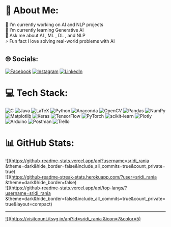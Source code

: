 # 💫 About Me:
🔭 I’m currently working on  AI and NLP projects <br>🌱 I’m currently learning Generative AI <br>💬 Ask me about AI , ML , DL , and NLP<br>⚡ Fun fact I love solving real-world problems with AI


## 🌐 Socials:
[![Facebook](https://img.shields.io/badge/Facebook-%231877F2.svg?logo=Facebook&logoColor=white)](https://facebook.com/https://www.facebook.com/profile.php?id=100008167484816&mibextid=wwXIfr&rdid=OPblPqX0QcnNMsvg&share_url=https%3A%2F%2Fwww.facebook.com%2Fshare%2F1HM9PVMUhH%2F%3Fmibextid%3DwwXIfr) [![Instagram](https://img.shields.io/badge/Instagram-%23E4405F.svg?logo=Instagram&logoColor=white)](https://instagram.com/rania_sridi) [![LinkedIn](https://img.shields.io/badge/LinkedIn-%230077B5.svg?logo=linkedin&logoColor=white)](https://linkedin.com/in/https://www.linkedin.com/in/rania-sridi) 

# 💻 Tech Stack:
![C](https://img.shields.io/badge/c-%2300599C.svg?style=flat&logo=c&logoColor=white) ![Java](https://img.shields.io/badge/java-%23ED8B00.svg?style=flat&logo=openjdk&logoColor=white) ![LaTeX](https://img.shields.io/badge/latex-%23008080.svg?style=flat&logo=latex&logoColor=white) ![Python](https://img.shields.io/badge/python-3670A0?style=flat&logo=python&logoColor=ffdd54) ![Anaconda](https://img.shields.io/badge/Anaconda-%2344A833.svg?style=flat&logo=anaconda&logoColor=white) ![OpenCV](https://img.shields.io/badge/opencv-%23white.svg?style=flat&logo=opencv&logoColor=white) ![Pandas](https://img.shields.io/badge/pandas-%23150458.svg?style=flat&logo=pandas&logoColor=white) ![NumPy](https://img.shields.io/badge/numpy-%23013243.svg?style=flat&logo=numpy&logoColor=white) ![Matplotlib](https://img.shields.io/badge/Matplotlib-%23ffffff.svg?style=flat&logo=Matplotlib&logoColor=black) ![Keras](https://img.shields.io/badge/Keras-%23D00000.svg?style=flat&logo=Keras&logoColor=white) ![TensorFlow](https://img.shields.io/badge/TensorFlow-%23FF6F00.svg?style=flat&logo=TensorFlow&logoColor=white) ![PyTorch](https://img.shields.io/badge/PyTorch-%23EE4C2C.svg?style=flat&logo=PyTorch&logoColor=white) ![scikit-learn](https://img.shields.io/badge/scikit--learn-%23F7931E.svg?style=flat&logo=scikit-learn&logoColor=white) ![Plotly](https://img.shields.io/badge/Plotly-%233F4F75.svg?style=flat&logo=plotly&logoColor=white) ![Arduino](https://img.shields.io/badge/-Arduino-00979D?style=flat&logo=Arduino&logoColor=white) ![Postman](https://img.shields.io/badge/Postman-FF6C37?style=flat&logo=postman&logoColor=white) ![Trello](https://img.shields.io/badge/Trello-%23026AA7.svg?style=flat&logo=Trello&logoColor=white)
# 📊 GitHub Stats:
![](https://github-readme-stats.vercel.app/api?username=sridi_rania &theme=dark&hide_border=false&include_all_commits=true&count_private=true)<br/>
![](https://github-readme-streak-stats.herokuapp.com/?user=sridi_rania &theme=dark&hide_border=false)<br/>
![](https://github-readme-stats.vercel.app/api/top-langs/?username=sridi_rania &theme=dark&hide_border=false&include_all_commits=true&count_private=true&layout=compact)

---
[![](https://visitcount.itsvg.in/api?id=sridi_rania &icon=7&color=5)](https://visitcount.itsvg.in)

<!-- Proudly created with GPRM ( https://gprm.itsvg.in ) -->
